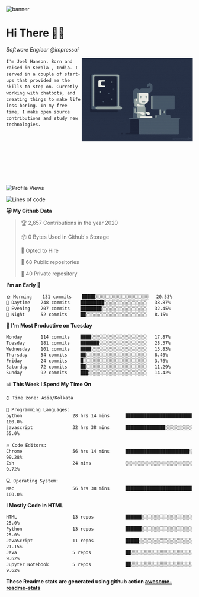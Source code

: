 ![banner](https://images.unsplash.com/photo-1553851935-cad21b77d358?ixlib=rb-1.2.1&ixid=eyJhcHBfaWQiOjEyMDd9&auto=format&fit=crop&w=2250&h=500&q=80)

# Hi There 👋🏼

<em>Software Engieer @impressai</em>

<img align='right' src="https://raw.githubusercontent.com/Joel-hanson/Joel-hanson/master/e426702edf874b181aced1e2fa5c6cde.gif" width="300">

```I'm Joel Hanson, Born and raised in Kerala , India. I served in a couple of start-ups that provided me the skills to step on. Curretly working with chatbots, and creating things to make life less boring. In my free time, I make open source contributions and study new technologies.```

<br></br>
<br></br>
<br></br>
# 


<!--START_SECTION:waka-->
![Profile Views](http://img.shields.io/badge/Profile%20Views-1-blue)

![Lines of code](https://img.shields.io/badge/From%20Hello%20World%20I%27ve%20Written-15.2%20million%20Lines%20of%20code-blue)

**🐱 My Github Data** 

> 🏆 2,657 Contributions in the year 2020
 > 
> 📦 0 Bytes Used in Github's Storage 
 > 
> 💼 Opted to Hire
 > 
> 📜 68 Public repositories
 > 
> 🔑 40 Private repository 
 > 
**I'm an Early 🐤** 

```text
🌞 Morning    131 commits    █████░░░░░░░░░░░░░░░░░░░░   20.53% 
🌆 Daytime    248 commits    █████████░░░░░░░░░░░░░░░░   38.87% 
🌃 Evening    207 commits    ████████░░░░░░░░░░░░░░░░░   32.45% 
🌙 Night      52 commits     ██░░░░░░░░░░░░░░░░░░░░░░░   8.15%

```
📅 **I'm Most Productive on Tuesday** 

```text
Monday       114 commits    ████░░░░░░░░░░░░░░░░░░░░░   17.87% 
Tuesday      181 commits    ███████░░░░░░░░░░░░░░░░░░   28.37% 
Wednesday    101 commits    ████░░░░░░░░░░░░░░░░░░░░░   15.83% 
Thursday     54 commits     ██░░░░░░░░░░░░░░░░░░░░░░░   8.46% 
Friday       24 commits     █░░░░░░░░░░░░░░░░░░░░░░░░   3.76% 
Saturday     72 commits     ██░░░░░░░░░░░░░░░░░░░░░░░   11.29% 
Sunday       92 commits     ███░░░░░░░░░░░░░░░░░░░░░░   14.42%

```


📊 **This Week I Spend My Time On** 

```text
⌚︎ Time zone: Asia/Kolkata

💬 Programming Languages: 
python                   28 hrs 14 mins      █████████████████████████   100.0%
javascript               32 hrs 38 mins      ███████████████░░░░░░░░░░   55.0%

🔥 Code Editors: 
Chrome                   56 hrs 14 mins      ████████████████████████░   99.28% 
Zsh                      24 mins             ░░░░░░░░░░░░░░░░░░░░░░░░░   0.72%

💻 Operating System: 
Mac                      56 hrs 38 mins      █████████████████████████   100.0%

```

**I Mostly Code in HTML** 

```text
HTML                     13 repos            ██████░░░░░░░░░░░░░░░░░░░   25.0% 
Python                   13 repos            ██████░░░░░░░░░░░░░░░░░░░   25.0% 
JavaScript               11 repos            █████░░░░░░░░░░░░░░░░░░░░   21.15% 
Java                     5 repos             ██░░░░░░░░░░░░░░░░░░░░░░░   9.62% 
Jupyter Notebook         5 repos             ██░░░░░░░░░░░░░░░░░░░░░░░   9.62%

```

<!--END_SECTION:waka-->

**These Readme stats are generated using github action [awesome-readme-stats](https://github.com/anmol098/waka-readme-stats)**
